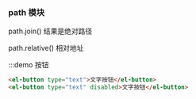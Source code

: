 ### path 模块

path.join() 结果是绝对路径

path.relative() 相对地址




:::demo 按钮
```html
<el-button type="text">文字按钮</el-button>
<el-button type="text" disabled>文字按钮</el-button>
```

